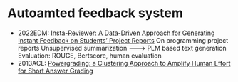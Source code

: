 # Autoamted feedback system
- 2022EDM: [Insta-Reviewer: A Data-Driven Approach for Generating Instant Feedback on Students’ Project Reports](https://educationaldatamining.org/edm2022/proceedings/2022.EDM-long-papers.1/index.html#Xbasu2013powergrading)
  On programming project reports
  Unsupervised summarization ---> PLM based text generation
  Evaluation: ROUGE, Bertscore, human evaluation
- 2013ACL: [Powergrading: a Clustering Approach to Amplify Human Effort for Short Answer Grading ](https://aclanthology.org/Q13-1032.pdf)
